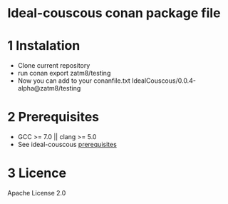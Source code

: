 # Ideal-couscous conan package file

1 Instalation
==========
- Clone current repository
- run conan export zatm8/testing
- Now you can add to your conanfile.txt IdealCouscous/0.0.4-alpha@zatm8/testing

2 Prerequisites
==========
- GCC >= 7.0 || clang >= 5.0
- See ideal-couscous [prerequisites](https://github.com/maxis11/ideal-couscous/blob/v0.0.4-alpha/README.md)

3 Licence
==========
Apache License 2.0
